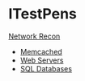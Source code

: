 ITestPens
======

[Network Recon]()

- [Memcached](https://itestpens.rocks/#networkrecon/memcached.md)
- [Web Servers](https://itestpens.rocks/#networkrecon/webservers.md)
- [SQL Databases](https://itestpens.rocks/#networkrecon/sqldatabases.md)
